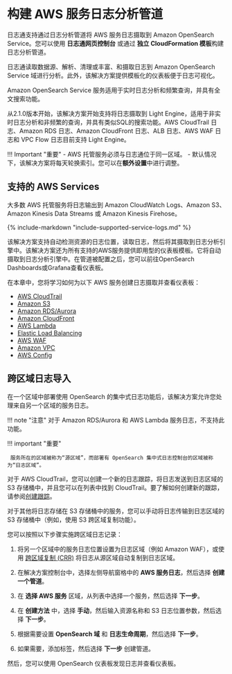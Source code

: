# 构建 AWS 服务日志分析管道

日志通支持通过日志分析管道将 AWS 服务日志摄取到 Amazon OpenSearch Service。您可以使用 **日志通网页控制台** 或通过 **独立 CloudFormation 模板**构建日志分析管道。

日志通读取数据源、解析、清理或丰富、和摄取日志到 Amazon OpenSearch Service 域进行分析。此外，该解决方案提供模板化的仪表板便于日志可视化。

Amazon OpenSearch Service 服务适用于实时日志分析和频繁查询，并具有全文搜索功能。

从2.1.0版本开始，该解决方案开始支持将日志摄取到 Light Engine，适用于非实时日志分析和非频繁的查询，并具有类似SQL的搜索功能。AWS CloudTrail 日志、Amazon RDS 日志、Amazon CloudFront 日志、ALB 日志、AWS WAF 日志和 VPC Flow 日志目前支持 Light Engine。

!!! Important "重要"
    - AWS 托管服务必须与日志通位于同一区域。
    - 默认情况下，该解决方案将每天轮换索引。您可以在**额外设置**中进行调整。

## 支持的 AWS Services

大多数 AWS 托管服务将日志输出到 Amazon CloudWatch Logs、Amazon S3、Amazon Kinesis Data Streams 或 Amazon Kinesis Firehose。

{%
include-markdown "include-supported-service-logs.md"
%}

该解决方案支持自动检测资源的日志位置，读取日志，然后将其摄取到日志分析引擎中。该解决方案还为所有支持的AWS服务提供即用型的仪表板模板。它将自动摄取到日志分析引擎中。在管道被配置之后，您可以前往OpenSearch Dashboards或Grafana查看仪表板。

在本章中，您将学习如何为以下 AWS 服务创建日志摄取并查看仪表板：

- [AWS CloudTrail](cloudtrail.md)
- [Amazon S3](s3.md)
- [Amazon RDS/Aurora](rds.md)
- [Amazon CloudFront](cloudfront.md)
- [AWS Lambda](lambda.md)
- [Elastic Load Balancing](elb.md)
- [AWS WAF](waf.md)
- [Amazon VPC](vpc.md)
- [AWS Config](config.md)

## 跨区域日志导入

在一个区域中部署使用 OpenSearch 的集中式日志功能后，该解决方案允许您处理来自另一个区域的服务日志。

!!! note "注意"
    对于 Amazon RDS/Aurora 和 AWS Lambda 服务日志，不支持此功能。

!!! important "重要"

     服务所在的区域被称为“源区域”，而部署有 OpenSearch 集中式日志控制台的区域被称为“日志区域”。

对于 AWS CloudTrail，您可以创建一个新的日志跟踪，将日志发送到日志区域的 S3 存储桶中，并且您可以在列表中找到 CloudTrail。要了解如何创建新的跟踪，请参阅[创建跟踪][cloudtrail]。

对于其他将日志存储在 S3 存储桶中的服务，您可以手动将日志传输到日志区域的 S3 存储桶中（例如，使用 S3 跨区域复制功能）。

您可以按照以下步骤实施跨区域日志记录：

1. 将另一个区域中的服务日志位置设置为日志区域（例如 Amazon WAF），或使用 [跨区域复制 (CRR)][crr] 将日志从源区域自动复制到日志区域。

2. 在解决方案控制台中，选择左侧导航窗格中的 **AWS 服务日志**，然后选择 **创建一个管道**。

3. 在 **选择 AWS 服务** 区域，从列表中选择一个服务，然后选择 **下一步**。

4. 在 **创建方法** 中，选择 **手动**，然后输入资源名称和 S3 日志位置参数，然后选择 **下一步**。

5. 根据需要设置 **OpenSearch 域** 和 **日志生命周期**，然后选择 **下一步**。

6. 如果需要，添加标签，然后选择 **下一步** 创建管道。

然后，您可以使用 OpenSearch 仪表板发现日志并查看仪表板。

[cloudtrail]: https://docs.aws.amazon.com/awscloudtrail/latest/userguide/cloudtrail-create-a-trail-using-the-console-first-time.html?icmpid=docs_console_unmapped
[crr]: https://docs.aws.amazon.com/AmazonS3/latest/userguide/replication-how-setup.html
